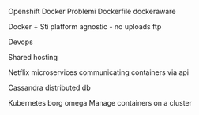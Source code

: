 Openshift
Docker
Problemi
Dockerfile dockeraware

Docker + Sti platform agnostic - no uploads ftp

Devops

Shared hosting

Netflix microservices communicating containers via api

Cassandra distributed db

Kubernetes borg omega
Manage containers on a cluster